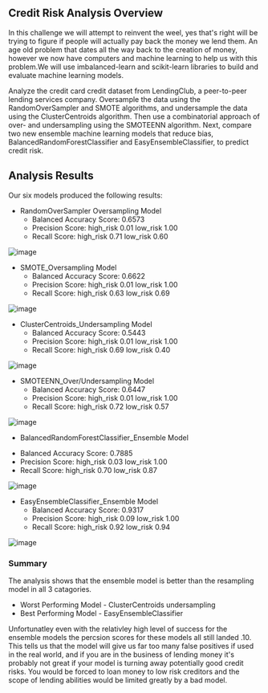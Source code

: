 ## Credit Risk Analysis Overview

In this challenge we will attempt to reinvent the weel, yes that's right will be trying to figure if people will actually pay back the money we lend them. An age old problem that dates all the way back to the creation of money, however we now have computers and machine learning to help us with this problem.We will use imbalanced-learn and scikit-learn libraries to build and evaluate machine learning models.

Analyze the credit card credit dataset from LendingClub, a peer-to-peer lending services company. Oversample the data using the RandomOverSampler and SMOTE algorithms, and undersample the data using the ClusterCentroids algorithm. Then use a combinatorial approach of over- and undersampling using the SMOTEENN algorithm. Next, compare two new ensemble machine learning models that reduce bias, BalancedRandomForestClassifier and EasyEnsembleClassifier, to predict credit risk.

## Analysis Results
Our six models produced the following results:
-  RandomOverSampler  Oversampling Model
   * Balanced Accuracy Score:	0.6573
   * Precision Score: 		high_risk      0.01    low_risk       1.00    
   * Recall Score:              high_risk      0.71    low_risk       0.60
	
![image](https://user-images.githubusercontent.com/86337035/160262706-b135c565-7556-4ea9-9637-09088d573d23.png)


-  SMOTE_Oversampling Model
   * Balanced Accuracy Score:	0.6622
   * Precision Score: 		high_risk      0.01    low_risk       1.00    
   * Recall Score:              high_risk      0.63    low_risk       0.69

![image](https://user-images.githubusercontent.com/86337035/160262719-d893d6e0-11ac-4222-8c1a-6bba085b115f.png)


-  ClusterCentroids_Undersampling Model
   * Balanced Accuracy Score:	0.5443
   * Precision Score: 		high_risk      0.01    low_risk       1.00    
   * Recall Score:              high_risk      0.69    low_risk       0.40

![image](https://user-images.githubusercontent.com/86337035/160262730-30469186-cec2-475e-85db-877f11be6e6e.png)


-  SMOTEENN_Over/Undersampling Model
   * Balanced Accuracy Score:	0.6447
   * Precision Score: 		high_risk      0.01   low_risk       1.00    
   * Recall Score:              high_risk      0.72   low_risk       0.57

![image](https://user-images.githubusercontent.com/86337035/160262741-303a7634-fc3b-45aa-8f11-11531e41e027.png)


  - BalancedRandomForestClassifier_Ensemble Model

   * Balanced Accuracy Score:	0.7885
   * Precision Score: 		high_risk      0.03    low_risk       1.00    
   * Recall Score:     		high_risk      0.70    low_risk       0.87

![image](https://user-images.githubusercontent.com/86337035/160262749-e77e913f-bd80-4db4-a92a-c6c39f2efeac.png)


- EasyEnsembleClassifier_Ensemble Model
   * Balanced Accuracy Score:	0.9317
   * Precision Score: 		high_risk      0.09    low_risk       1.00    
   * Recall Score:    		high_risk      0.92    low_risk       0.94
				
![image](https://user-images.githubusercontent.com/86337035/160262756-9c0a0dc6-4f13-4abf-93a0-a937ff09a55f.png)


### Summary
The analysis shows that the ensemble model is better than the resampling model in all 3 catagories.
   * Worst Performing Model - ClusterCentroids undersampling
   * Best Performing Model - EasyEnsembleClassifier

Unfortunatley even with the relativley high level of success for the ensemble models the percsion scores for these models all still landed .10. This tells us that the model will give us far too many false positives if used in the real world, and if you are in the business of lending money it's probably not great if your model is turning away potentially good credit risks. You would be forced to loan money to low risk creditors and the scope of lending abilities would be limited greatly by a bad model. 
